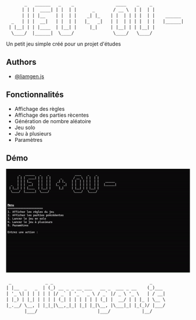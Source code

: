 ```
       _   ______   _    _                ____    _    _            
      | | |  ____| | |  | |      _       / __ \  | |  | |           
      | | | |__    | |  | |    _| |_    | |  | | | |  | |    ______ 
  _   | | |  __|   | |  | |   |_   _|   | |  | | | |  | |   |______|
 | |__| | | |____  | |__| |     |_|     | |__| | | |__| |           
  \____/  |______|  \____/               \____/   \____/            

```                                                        

Un petit jeu simple créé pour un projet d'études




## Authors

- [@liamgen.js](https://www.github.com/liam-gen)


## Fonctionnalités

- Affichage des règles
- Affichage des parties rècentes
- Génération de nombre aléatoire
- Jeu solo
- Jeu à plusieurs
- Paramètres

## Démo

![Vidéo de démo](demo.gif)

```
 _             _ _                                     _     
| |__  _   _  | (_) __ _ _ __ ___   __ _  ___ _ __    (_)___ 
| '_ \| | | | | | |/ _` | '_ ` _ \ / _` |/ _ \ '_ \   | / __|
| |_) | |_| | | | | (_| | | | | | | (_| |  __/ | | |_ | \__ \
|_.__/ \__, | |_|_|\__,_|_| |_| |_|\__, |\___|_| |_(_)/ |___/
       |___/                       |___/            |__/     
```
